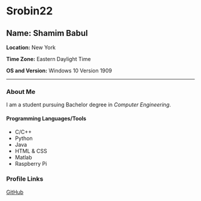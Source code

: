 # Srobin22
## Name: Shamim Babul

**Location:** New York

**Time Zone:** Eastern Daylight Time

**OS and Version:** Windows 10 Version 1909
___

### About Me

I am a student pursuing Bachelor degree in *Computer Engineering*.

#### Programming Languages/Tools 

- C/C++
- Python
- Java
- HTML & CSS
- Matlab
- Raspberry Pi
### Profile Links
[GitHub](https://github.com/srobin22)
